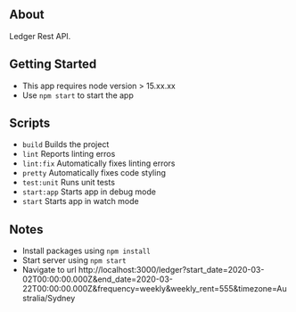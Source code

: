 ## About

Ledger Rest API.

## Getting Started

- This app requires node version > 15.xx.xx
- Use `npm start` to start the app

## Scripts

- `build` Builds the project
- `lint` Reports linting erros
- `lint:fix` Automatically fixes linting errors
- `pretty` Automatically fixes code styling
- `test:unit` Runs unit tests
- `start:app` Starts app in debug mode
- `start` Starts app in watch mode

## Notes

- Install packages using `npm install`
- Start server using `npm start`
- Navigate to url http://localhost:3000/ledger?start_date=2020-03-02T00:00:00.000Z&end_date=2020-03-22T00:00:00.000Z&frequency=weekly&weekly_rent=555&timezone=Australia/Sydney
